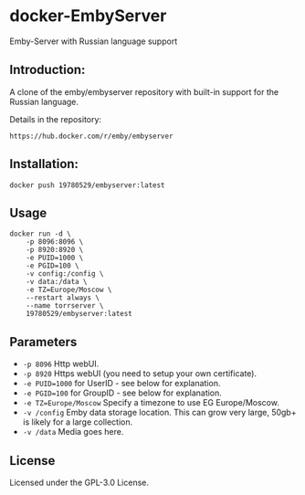 # docker-EmbyServer
Emby-Server with Russian language support

## Introduction:

A clone of the emby/embyserver repository with built-in support for the Russian language.

Details in the repository:
~~~ shell
https://hub.docker.com/r/emby/embyserver
~~~

## Installation:

~~~ docker
docker push 19780529/embyserver:latest
~~~

## Usage

~~~ docker
docker run -d \
    -p 8096:8096 \
    -p 8920:8920 \
    -e PUID=1000 \
    -e PGID=100 \
    -v config:/config \
    -v data:/data \
    -e TZ=Europe/Moscow \
    --restart always \
    --name torrserver \    
    19780529/embyserver:latest
~~~

## Parameters

* ``` -p 8096 ``` Http webUI.
* ``` -p 8920 ``` Https webUI (you need to setup your own certificate).
* ``` -e PUID=1000 ``` for UserID - see below for explanation.
* ``` -e PGID=100 ``` for GroupID - see below for explanation.
* ``` -e TZ=Europe/Moscow ``` Specify a timezone to use EG Europe/Moscow.
* ``` -v /config ``` Emby data storage location. This can grow very large, 50gb+ is likely for a large collection.
* ``` -v /data ``` Media goes here.

## License
Licensed under the GPL-3.0 License.

